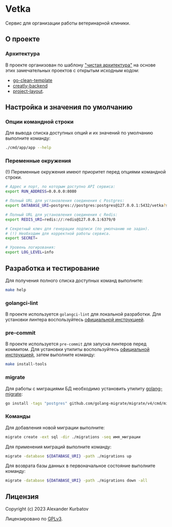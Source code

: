 # Vetka
Сервис для организации работы ветеринарной клиники.

## О проекте
### Архитектура
В проекте организован по шаблону ["чистая архитектура"](https://blog.cleancoder.com/uncle-bob/2012/08/13/the-clean-architecture.html) на основе этих замечательных проектов с открытым исходным кодом:
- [go-clean-template](https://github.com/evrone/go-clean-template)
- [creatly-backend](https://github.com/Creatly/creatly-backend)
- [project-layout](https://github.com/golang-standards/project-layout).

## Настройка и значения по умолчанию
### Опции командной строки
Для вывода списка доступных опций и их значений по умолчанию выполните команду:
```bash
./cmd/app/app --help
```

### Переменные окружения
(!) Переменные окружения имеют приоритет перед опциями командной строки.

```bash
# Адрес и порт, по которым доступно API сервиса:
export RUN_ADDRESS=0.0.0.0:8080

# Полный URL для установления соединения с Postgres:
export DATABASE_URI=postgres://postgres:postgres@127.0.0.1:5432/vetka?sslmode=disable

# Полный URL для установления соединения с Redis:
export REDIS_URI=redis://:redis@127.0.0.1:6379/0

# Секретный ключ для генерации подписи (по умолчанию не задан).
# (!) Необходим для корректной работы сервиса.
export SECRET=

# Уровень логирования:
export LOG_LEVEL=info
```

## Разработка и тестирование
Для получения полного списка доступных команд выполните:
```bash
make help
```

### golangci-lint
В проекте используется `golangci-lint` для локальной разработки. Для установки линтера воспользуйтесь [официальной инструкцией](https://golangci-lint.run/usage/install/).

### pre-commit
В проекте используется `pre-commit` для запуска линтеров перед коммитом. Для установки утилиты воспользуйтесь [официальной инструкцией](https://pre-commit.com/#install), затем выполните команду:
```bash
make install-tools
```

### migrate
Для работы с миграциями БД необходимо установить утилиту [golang-migrate](https://github.com/golang-migrate/migrate):
```bash
go install -tags "postgres" github.com/golang-migrate/migrate/v4/cmd/migrate@latest
```

### Команды
Для добавления новой миграции выполните:
```bash
migrate create -ext sql -dir ./migrations -seq имя_миграции
```

Для применения миграций выполните команду:
```bash
migrate -database ${DATABASE_URI} -path ./migrations up
```

Для возврата базы данных в первоначальное состояние выполните команду:
```bash
migrate -database ${DATABASE_URI} -path ./migrations down -all
```

## Лицензия
Copyright (c) 2023 Alexander Kurbatov

Лицензировано по [GPLv3](LICENSE).
